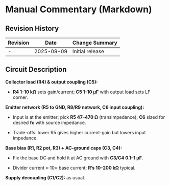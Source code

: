 # Manual Commentary (Markdown)

## Revision History

| Revision | Date       | Change Summary  |
| -------- | ---------- | --------------- |
| -        | 2025-09-09 | Initial release |

## Circuit Description

**Collector load (R4) & output coupling (C5):**

- **R4 1–10 kΩ** sets gain/current; **C5 1–10 µF** with output load sets LF corner.
    

**Emitter network (R5 to GND, R8/R9 network, C6 input coupling):**

- Input is at the emitter; pick **R5 47–470 Ω** (transimpedance); **C6** sized for desired **fc** with source impedance.
    
- Trade-offs: lower R5 gives higher current-gain but lowers input impedance.
    

**Base bias (R1, R2 pot, R3) + AC-ground caps (C3, C4):**

- Fix the base DC and hold it at AC ground with **C3/C4 0.1–1 µF**.
    
- Divider current ≈ 10× base current; **R’s 10–200 kΩ** typical.
    

**Supply decoupling (C1/C2):** as usual.